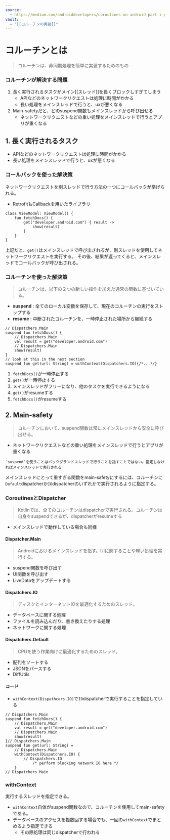 ```yaml
---
source:
  - https://medium.com/androiddevelopers/coroutines-on-android-part-i-getting-the-background-3e0e54d20bb#
vault:
  - "[[コルーチンの実装]]"
---
```

# コルーチンとは
> コルーチンは、非同期処理を簡単に実装するためのもの
### コルーチンが解決する問題
1. 長く実行されるタスクがメイン[[スレッド]]を長くブロックしすぎてしまう
	- APIなどのネットワークリクエストは処理に時間がかかる
	- 長い処理をメインスレッドで行うと、uxが悪くなる
2.  Main-safetyだと、どのsuspend関数もメインスレッドから呼び出せる
	- ネットワークリクエストなどの重い処理をメインスレッドで行うとアプリが重くなる
## 1. 長く実行されるタスク
- APIなどのネットワークリクエストは処理に時間がかかる
- 長い処理をメインスレッドで行うと、uxが悪くなる
### コールバックを使った解決策
ネットワークリクエストを別スレッドで行う方法の一つにコールバックが挙げられる。
- RetrofitもCallbackを用いたライブラリ
```
class ViewModel: ViewModel() {  
	fun fetchDocs() {  
		get("developer.android.com") { result ->  
			show(result)  
		}  
	}  
}
```
上記だと、`get()`はメインスレッドで呼び出されるが、別スレッドを使用してネットワークリクエストを実行する。
その後、結果が返ってくると、メインスレッドでコールバックが呼び出される。
### コルーチンを使った解決策
> コルーチンは、以下の２つの新しい操作を加えた通常の関数に基づいている。
- __suspend__ : 全てのローカル変数を保存して、現在のコルーチンの実行をストップする
- __resume__ : 中断されたコルーチンを、一時停止された場所から継続する
```
// Dispatchers.Main  
suspend fun fetchDocs() {  
    // Dispatchers.Main  
    val result = get("developer.android.com")  
    // Dispatchers.Main  
    show(result)  
}
// look at this in the next section  
suspend fun get(url: String) = withContext(Dispatchers.IO){/*...*/}
```

1. `fetchDocs()`が一時停止する
2. `get()`が一時停止する
3. メインスレッドがフリーになり、他のタスクを実行できるようになる
4. `get()`がresumeする
5. `fetchDocs()`がresumeする

## 2. Main-safety
> コルーチンにおいて、suspend関数は常にメインスレッドから安全に呼び出せる。
- ネットワークリクエストなどの重い処理をメインスレッドで行うとアプリが重くなる
``` note info
`suspend`を使うことはバックグランドスレッドで行うことを指すことではない。指定しなければメインスレッドで実行される
```
メインスレッドにとって重すぎる関数をmain-safetyにするには、コルーチンに`Default`dispatcherか`IO`dispatcherのいずれかで実行されるように指定する。
### CoroutinesとDispatcher
> Kotlinでは、全てのコルーチンはdispatcherで実行される。コルーチンは自身をsuspendできるが、dispatcherがresumeする
- メインスレッドで動作している場合も同様
#### Dispatcher.Main
> Androidにおけるメインスレッドを指す。UIに関することや軽い処理を実行する。
- suspend関数を呼び出す
- UI関数を呼び出す
- LiveDataをアップデートする
#### Dispatchers.IO
> ディスクとインターネットIOを最適化するためのスレッド。
- データベースに関する処理
- ファイルを読み込んだり、書き換えたりする処理
- ネットワークに関する処理
#### Dispatchers.Default
> CPUを使う作業向けに最適化するためのスレッド。
- 配列をソートする
- JSONをパースする
- DiffUtils
#### コード
- `withContext(Dispathcers.IO)`で`IO`dispatcherで実行することを指定している

```
// Dispatchers.Main  
suspend fun fetchDocs() {  
    // Dispatchers.Main  
    val result = get("developer.android.com")  
    // Dispatchers.Main  
    show(result)  
}// Dispatchers.Main  
suspend fun get(url: String) =  
    // Dispatchers.Main  
    withContext(Dispatchers.IO) {  
        // Dispatchers.IO  
	        /* perform blocking network IO here */  
	}  
// Dispatchers.Main
```
### withContext
実行するスレッドを指定できる。
- `withContext`自体がsuspend関数なので、コルーチンを使用してmain-safetyである。
- データベースのアクセスを複数回する場合でも、一回の`withContext`でまとめるよう指定できる
	- その際処理は同じdispatcherで行われる